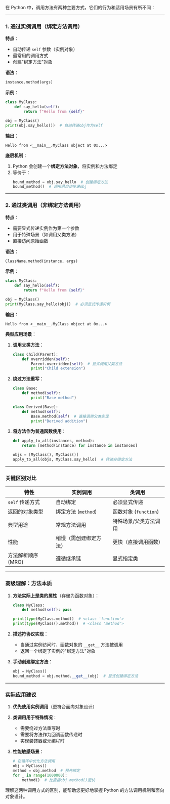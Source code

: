 在 Python 中，调用方法有两种主要方式，它们的行为和适用场景有所不同：

---

### 1. **通过实例调用（绑定方法调用）**
**特点**：
- 自动传递 `self` 参数（实例对象）
- 最常用的调用方式
- 创建"绑定方法"对象

**语法**：
```python
instance.method(args)
```

**示例**：
```python
class MyClass:
    def say_hello(self):
        return f"Hello from {self}"

obj = MyClass()
print(obj.say_hello())  # 自动传递obj作为self
```
**输出**：
```
Hello from <__main__.MyClass object at 0x...>
```

**底层机制**：
1. Python 会创建一个**绑定方法对象**，将实例和方法绑定
2. 等价于：
   ```python
   bound_method = obj.say_hello  # 创建绑定方法
   bound_method()  # 调用时自动传递obj
   ```

---

### 2. **通过类调用（非绑定方法调用）**
**特点**：
- 需要显式传递实例作为第一个参数
- 用于特殊场景（如调用父类方法）
- 直接访问原始函数

**语法**：
```python
ClassName.method(instance, args)
```

**示例**：
```python
class MyClass:
    def say_hello(self):
        return f"Hello from {self}"

obj = MyClass()
print(MyClass.say_hello(obj))  # 必须显式传递实例
```
**输出**：
```
Hello from <__main__.MyClass object at 0x...>
```

**典型应用场景**：
1. **调用父类方法**：
   ```python
   class Child(Parent):
       def overridden(self):
           Parent.overridden(self)  # 显式调用父类方法
           print("Child extension")
   ```

2. **绕过方法重写**：
   ```python
   class Base:
       def method(self):
           print("Base method")
   
   class Derived(Base):
       def method(self):
           Base.method(self)  # 直接调用父类实现
           print("Derived addition")
   ```

3. **将方法作为普通函数使用**：
   ```python
   def apply_to_all(instances, method):
       return [method(instance) for instance in instances]
   
   objs = [MyClass(), MyClass()]
   apply_to_all(objs, MyClass.say_hello)  # 传递非绑定方法
   ```

---

### 关键区别对比

| 特性                | 实例调用                     | 类调用                     |
|---------------------|----------------------------|---------------------------|
| `self` 传递方式      | 自动绑定                   | 必须显式传递              |
| 返回的对象类型       | 绑定方法 (`method`)        | 函数对象 (`function`)     |
| 典型用途            | 常规方法调用               | 特殊场景/父类方法调用      |
| 性能                | 稍慢（需创建绑定方法）      | 更快（直接调用函数）       |
| 方法解析顺序(MRO)    | 遵循继承链                 | 显式指定类                |

---

### 高级理解：方法本质

1. **方法实际上是类的属性**（存储为函数对象）：
   ```python
   class MyClass:
       def method(self): pass
   
   print(type(MyClass.method))  # <class 'function'>
   print(type(MyClass().method))  # <class 'method'>
   ```

2. **描述符协议实现**：
   - 当通过实例访问时，函数对象的 `__get__` 方法被调用
   - 返回一个绑定了实例的"绑定方法"对象

3. **手动创建绑定方法**：
   ```python
   obj = MyClass()
   bound_method = obj.method.__get__(obj)  # 显式创建绑定方法
   ```

---

### 实际应用建议

1. **优先使用实例调用**（更符合面向对象设计）
2. **类调用用于特殊情况**：
   - 需要绕过方法重写时
   - 需要将方法作为回调函数传递时
   - 实现装饰器或元编程时

3. **性能敏感场景**：
   ```python
   # 在循环中优化方法调用
   obj = MyClass()
   method = obj.method  # 预先绑定
   for _ in range(1000000):
       method()  # 比直接obj.method()更快
   ```

理解这两种调用方式的区别，能帮助您更好地掌握 Python 的方法调用机制和面向对象设计。